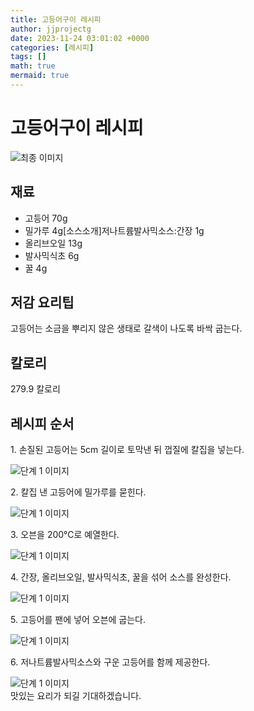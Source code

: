 ```yaml
---
title: 고등어구이 레시피
author: jjprojectg
date: 2023-11-24 03:01:02 +0000
categories: [레시피]
tags: []
math: true
mermaid: true
---
```

<meta name="og:type" content="website"/>
<meta charset="UTF-8"/>
<div class="header">
  <h1>고등어구이 레시피</h1>
</div>

<div class="container my-4">
  <div class="row">
    <div class="col-12 col-md-6">
      <div class="recipe-image">
        <img src="http://www.foodsafetykorea.go.kr/uploadimg/20141117/20141117053510_1416213310332.jpg" class="step-image" alt="최종 이미지"/>
      </div>
    </div>
    <div class="col-12 col-md-6">
      <div class="ingredients">
        <h2>재료</h2>
        <ul class="card">
          <li> 고등어 70g </li>
          <li>  밀가루 4g[소스소개]저나트륨발사믹소스:간장 1g </li>
          <li>  올리브오일 13g </li>
          <li>  발사믹식초 6g </li>
          <li>  꿀 4g </li>
</ul>
      </div>
    </div>
    <div class="col-12 col-md-6">
      <div class="ingredients">
        <h2>저감 요리팁</h2>
        <div class="card"> 
          <p>
            고등어는 소금을 뿌리지 않은 생태로 갈색이 나도록 바싹 굽는다.
          </p>
        </div>
      </div>
      <div class="ingredients">
        <h2>칼로리</h2>
        <div class="card"> 
          <p>
            279.9 칼로리
          </p>
        </div>
      </div>
    </div>
  </div>

  <h2 class="my-4">레시피 순서</h2>
  <div class="card recipe-card">
    <div class="card-body recipe-step">
      <p class="card-text step-description">1. 손질된 고등어는 5cm 길이로 토막낸 뒤 껍질에 칼집을 넣는다.</p>
      <img src="http://www.foodsafetykorea.go.kr/uploadimg/cook/873-1.jpg" alt="단계 1 이미지" class="step-image"/>
    </div>
  </div>
  <div class="card recipe-card">
    <div class="card-body recipe-step">
      <p class="card-text step-description">2. 칼집 낸 고등어에 밀가루를 묻힌다.</p>
      <img src="http://www.foodsafetykorea.go.kr/uploadimg/cook/873-2.jpg" alt="단계 1 이미지" class="step-image"/>
    </div>
  </div>
  <div class="card recipe-card">
    <div class="card-body recipe-step">
      <p class="card-text step-description">3. 오븐을 200℃로 예열한다.</p>
      <img src="http://www.foodsafetykorea.go.kr/uploadimg/cook/873-3.jpg" alt="단계 1 이미지" class="step-image"/>
    </div>
  </div>
  <div class="card recipe-card">
    <div class="card-body recipe-step">
      <p class="card-text step-description">4. 간장, 올리브오일, 발사믹식초, 꿀을 섞어 소스를 완성한다.</p>
      <img src="http://www.foodsafetykorea.go.kr/uploadimg/cook/873-4.jpg" alt="단계 1 이미지" class="step-image"/>
    </div>
  </div>
  <div class="card recipe-card">
    <div class="card-body recipe-step">
      <p class="card-text step-description">5. 고등어를 팬에 넣어 오븐에 굽는다.</p>
      <img src="http://www.foodsafetykorea.go.kr/uploadimg/cook/873-5.jpg" alt="단계 1 이미지" class="step-image"/>
    </div>
  </div>
  <div class="card recipe-card">
    <div class="card-body recipe-step">
      <p class="card-text step-description">6. 저나트륨발사믹소스와 구운 고등어를 함께 제공한다.</p>
      <img src="http://www.foodsafetykorea.go.kr/uploadimg/cook/873-6.jpg" alt="단계 1 이미지" class="step-image"/>
    </div>
  </div>

</div>
맛있는 요리가 되길 기대하겠습니다.
